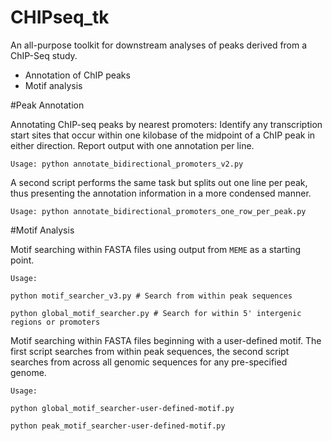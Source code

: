 CHIPseq_tk
=========

An all-purpose toolkit for downstream analyses of peaks derived from a ChIP-Seq study.

* Annotation of ChIP peaks 
* Motif analysis

#Peak Annotation

Annotating ChIP-seq peaks by nearest promoters: Identify any transcription start sites 
that occur within one kilobase of the midpoint of a ChIP peak in either direction. 
Report output with one annotation per line. 

`Usage: python annotate_bidirectional_promoters_v2.py `

A second script performs the same task but splits out one line per peak, thus 
presenting the annotation information in a more condensed manner. 

`Usage: python annotate_bidirectional_promoters_one_row_per_peak.py`

#Motif Analysis 

Motif searching within FASTA files using output from `MEME` as a starting point.

`Usage: `

`python motif_searcher_v3.py # Search from within peak sequences`

`python global_motif_searcher.py # Search for within 5' intergenic regions or promoters`

Motif searching within FASTA files beginning with a user-defined motif. The first script searches from within peak sequences, the second script searches from across all genomic sequences for any pre-specified genome.

`Usage: `

`python global_motif_searcher-user-defined-motif.py`

`python peak_motif_searcher-user-defined-motif.py`

